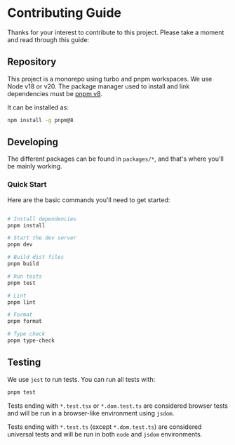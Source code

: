# Contributing Guide

Thanks for your interest to contribute to this project. Please take a moment and read through this guide:

## Repository

This project is a monorepo using turbo and pnpm workspaces. We use Node v18 or v20.
The package manager used to install and link dependencies must be [pnpm v8](https://pnpm.io/).

It can be installed as:

```sh
npm install -g pnpm@8
```

## Developing

The different packages can be found in `packages/*`, and that's where you'll be mainly working.

### Quick Start

Here are the basic commands you'll need to get started:

```sh

# Install dependencies
pnpm install

# Start the dev server
pnpm dev

# Build dist files
pnpm build

# Run tests
pnpm test

# Lint
pnpm lint

# Format
pnpm format

# Type check
pnpm type-check

```

## Testing

We use `jest` to run tests. You can run all tests with:

```sh
pnpm test
```

Tests ending with `*.test.tsx` or `*.dom.test.ts` are considered browser tests and will be run in a
browser-like environment using `jsdom`.

Tests ending with `*.test.ts` (except `*.dom.test.ts`) are considered universal tests and will be
run in both `node` and `jsdom` environments.
